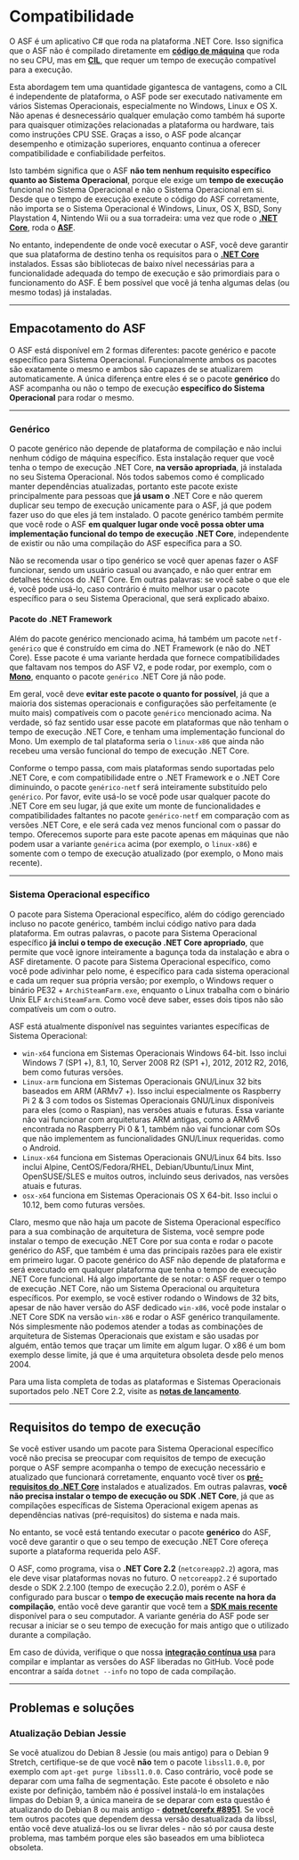 # Compatibilidade

O ASF é um aplicativo C# que roda na plataforma .NET Core. Isso significa que o ASF não é compilado diretamente em **[código de máquina](https://pt.wikipedia.org/wiki/C%C3%B3digo_de_m%C3%A1quina)** que roda no seu CPU, mas em **[CIL](https://pt.wikipedia.org/wiki/Common_Intermediate_Language)**, que requer um tempo de execução compatível para a execução.

Esta abordagem tem uma quantidade gigantesca de vantagens, como a CIL é independente de plataforma, o ASF pode ser executado nativamente em vários Sistemas Operacionais, especialmente no Windows, Linux e OS X. Não apenas é desnecessário qualquer emulação como também há suporte para quaisquer otimizações relacionadas a plataforma ou hardware, tais como instruções CPU SSE. Graças a isso, o ASF pode alcançar desempenho e otimização superiores, enquanto continua a oferecer compatibilidade e confiabilidade perfeitos.

Isto também significa que o ASF **não tem nenhum requisito específico quanto ao Sistema Operacional**, porque ele exige um **tempo de execução** funcional no Sistema Operacional e não o Sistema Operacional em si. Desde que o tempo de execução execute o código do ASF corretamente, não importa se o Sistema Operacional é Windows, Linux, OS X, BSD, Sony Playstation 4, Nintendo Wii ou a sua torradeira: uma vez que rode o **[.NET Core](https://github.com/dotnet/core-setup#daily-builds)**, roda o **[ASF](https://github.com/JustArchiNET/ArchiSteamFarm/releases/latest)**.

No entanto, independente de onde você executar o ASF, você deve garantir que sua plataforma de destino tenha os requisitos para o **[.NET Core](https://github.com/dotnet/core/blob/master/Documentation/prereqs.md)** instalados. Essas são bibliotecas de baixo nível necessárias para a funcionalidade adequada do tempo de execução e são primordiais para o funcionamento do ASF. É bem possível que você já tenha algumas delas (ou mesmo todas) já instaladas.

* * *

## Empacotamento do ASF

O ASF está disponível em 2 formas diferentes: pacote genérico e pacote específico para Sistema Operacional. Funcionalmente ambos os pacotes são exatamente o mesmo e ambos são capazes de se atualizarem automaticamente. A única diferença entre eles é se o pacote **genérico** do ASF acompanha ou não o tempo de execução **específico do Sistema Operacional** para rodar o mesmo.

* * *

### Genérico

O pacote genérico não depende de plataforma de compilação e não inclui nenhum código de máquina específico. Esta instalação requer que você tenha o tempo de execução .NET Core, **na versão apropriada**, já instalada no seu Sistema Operacional. Nós todos sabemos como é complicado manter dependências atualizadas, portanto este pacote existe principalmente para pessoas que **já usam o** .NET Core e não querem duplicar seu tempo de execução unicamente para o ASF, já que podem fazer uso do que eles já tem instalado. O pacote genérico também permite que você rode o ASF **em qualquer lugar onde você possa obter uma implementação funcional do tempo de execução .NET Core**, independente de existir ou não uma compilação do ASF específica para a SO.

Não se recomenda usar o tipo genérico se você quer apenas fazer o ASF funcionar, sendo um usuário casual ou avançado, e não quer entrar em detalhes técnicos do .NET Core. Em outras palavras: se você sabe o que ele é, você pode usá-lo, caso contrário é muito melhor usar o pacote específico para o seu Sistema Operacional, que será explicado abaixo.

#### Pacote do .NET Framework

Além do pacote genérico mencionado acima, há também um pacote `netf-genérico` que é construído em cima do .NET Framework (e não do .NET Core). Esse pacote é uma variante herdada que fornece compatibilidades que faltavam nos tempos do ASF V2, e pode rodar, por exemplo, com o **[Mono](https://www.mono-project.com)**, enquanto o pacote `genérico` .NET Core já não pode.

Em geral, você deve **evitar este pacote o quanto for possível**, já que a maioria dos sistemas operacionais e configurações são perfeitamente (e muito mais) compatíveis com o pacote `genérico` mencionado acima. Na verdade, só faz sentido usar esse pacote em plataformas que não tenham o tempo de execução .NET Core, e tenham uma implementação funcional do Mono. Um exemplo de tal plataforma seria o `linux-x86` que ainda não recebeu uma versão funcional do tempo de execução .NET Core.

Conforme o tempo passa, com mais plataformas sendo suportadas pelo .NET Core, e com compatibilidade entre o .NET Framework e o .NET Core diminuindo, o pacote `genérico-netf` será inteiramente substituído pelo `genérico`. Por favor, evite usá-lo se você pode usar qualquer pacote do .NET Core em seu lugar, já que exite um monte de funcionalidades e compatibilidades faltantes no pacote `genérico-netf` em comparação com as versões .NET Core, e ele será cada vez menos funcional com o passar do tempo. Oferecemos suporte para este pacote apenas em máquinas que não podem usar a variante `genérica` acima (por exemplo, o `linux-x86`) e somente com o tempo de execução atualizado (por exemplo, o Mono mais recente).

* * *

### Sistema Operacional específico

O pacote para Sistema Operacional específico, além do código gerenciado incluso no pacote genérico, também inclui código nativo para dada plataforma. Em outras palavras, o pacote para Sistema Operacional específico **já inclui o tempo de execução .NET Core apropriado**, que permite que você ignore inteiramente a bagunça toda da instalação e abra o ASF diretamente. O pacote para Sistema Operacional específico, como você pode adivinhar pelo nome, é específico para cada sistema operacional e cada um requer sua própria versão; por exemplo, o Windows requer o binário PE32 + `ArchiSteamFarm.exe`, enquanto o Linux trabalha com o binário Unix ELF `ArchiSteamFarm`. Como você deve saber, esses dois tipos não são compatíveis um com o outro.

ASF está atualmente disponível nas seguintes variantes específicas de Sistema Operacional:

- `win-x64` funciona em Sistemas Operacionais Windows 64-bit. Isso inclui Windows 7 (SP1 +), 8.1, 10, Server 2008 R2 (SP1 +), 2012, 2012 R2, 2016, bem como futuras versões.
- `Linux-arm` funciona em Sistemas Operacionais GNU/Linux 32 bits baseados em ARM (ARMv7 +). Isso inclui especialmente os Raspberry Pi 2 & 3 com todos os Sistemas Operacionais GNU/Linux disponíveis para eles (como o Raspian), nas versões atuais e futuras. Essa variante não vai funcionar com arquiteturas ARM antigas, como a ARMv6 encontrada no Raspberry Pi 0 & 1, também não vai funcionar com SOs que não implementem as funcionalidades GNU/Linux requeridas. como o Android.
- `Linux-x64` funciona em Sistemas Operacionais GNU/Linux 64 bits. Isso inclui Alpine, CentOS/Fedora/RHEL, Debian/Ubuntu/Linux Mint, OpenSUSE/SLES e muitos outros, incluindo seus derivados, nas versões atuais e futuras.
- `osx-x64` funciona em Sistemas Operacionais OS X 64-bit. Isso inclui o 10.12, bem como futuras versões.

Claro, mesmo que não haja um pacote de Sistema Operacional específico para a sua combinação de arquitetura de Sistema, você sempre pode instalar o tempo de execução .NET Core por sua conta e rodar o pacote genérico do ASF, que também é uma das principais razões para ele existir em primeiro lugar. O pacote genérico do ASF não depende de plataforma e será executado em qualquer plataforma que tenha o tempo de execução .NET Core funcional. Há algo importante de se notar: o ASF requer o tempo de execução .NET Core, não um Sistema Operacional ou arquitetura específicos. Por exemplo, se você estiver rodando o Windows de 32 bits, apesar de não haver versão do ASF dedicado `win-x86`, você pode instalar o .NET Core SDK na versão `win-x86` e rodar o ASF genérico tranquilamente. Nós simplesmente não podemos atender a todas as combinações de arquitetura de Sistemas Operacionais que existam e são usadas por alguém, então temos que traçar um limite em algum lugar. O x86 é um bom exemplo desse limite, já que é uma arquitetura obsoleta desde pelo menos 2004.

Para uma lista completa de todas as plataformas e Sistemas Operacionais suportados pelo .NET Core 2.2, visite as **[notas de lançamento](https://github.com/dotnet/core/blob/master/release-notes/2.2/2.2-supported-os.md)**.

* * *

## Requisitos do tempo de execução

Se você estiver usando um pacote para Sistema Operacional específico você não precisa se preocupar com requisitos de tempo de execução porque o ASF sempre acompanha o tempo de execução necessário e atualizado que funcionará corretamente, enquanto você tiver os **[pré-requisitos do .NET Core](https://github.com/dotnet/core/blob/master/Documentation/prereqs.md)** instalados e atualizados. Em outras palavras, **você não precisa instalar o tempo de execução ou SDK .NET Core**, já que as compilações específicas de Sistema Operacional exigem apenas as dependências nativas (pré-requisitos) do sistema e nada mais.

No entanto, se você está tentando executar o pacote **genérico** do ASF, você deve garantir o que o seu tempo de execução .NET Core ofereça suporte a plataforma requerida pelo ASF.

O ASF, como programa, visa o **.NET Core 2.2** (`netcoreapp2.2`) agora, mas ele deve visar plataformas novas no futuro. O `netcoreapp2.2` é suportado desde o SDK 2.2.100 (tempo de execução 2.2.0), porém o ASF é configurado para buscar o **tempo de execução mais recente na hora da compilação**, então você deve garantir que você tem a **[SDK mais recente](https://www.microsoft.com/net/download)** disponível para o seu computador. A variante genéria do ASF pode ser recusar a iniciar se o seu tempo de execução for mais antigo que o utilizado durante a compilação.

Em caso de dúvida, verifique o que nossa **[integração contínua usa](https://ci.appveyor.com/project/JustArchi/ArchiSteamFarm)** para compilar e implantar as versões do ASF liberadas no GitHub. Você pode encontrar a saída `dotnet --info` no topo de cada compilação.

* * *

## Problemas e soluções

### Atualização Debian Jessie

Se você atualizou do Debian 8 Jessie (ou mais antigo) para o Debian 9 Stretch, certifique-se de que você **não** tem o pacote `libssl1.0.0`, por exemplo com `apt-get purge libssl1.0.0`. Caso contrário, você pode se deparar com uma falha de segmentação. Este pacote é obsoleto e não existe por definição, também não é possível instalá-lo em instalações limpas do Debian 9, a única maneira de se deparar com esta questão é atualizando do Debian 8 ou mais antigo - **[dotnet/corefx #8951](https://github.com/dotnet/corefx/issues/8951#issuecomment-314455190)**. Se você tem outros pacotes que dependem dessa versão desatualizada da libssl, então você deve atualizá-los ou se livrar deles - não só por causa deste problema, mas também porque eles são baseados em uma biblioteca obsoleta.